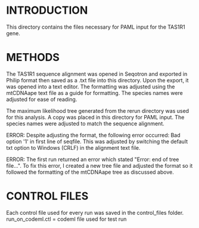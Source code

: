 # INTRODUCTION 
This directory contains the files necessary for PAML input for the TAS1R1 gene. 

# METHODS
The TAS1R1 sequence alignment was opened in Seqotron and exported in Philip format then saved as a .txt file into this directory. Upon the export, it was opened into a text editor. The formatting was adjusted using the mtCDNAape text file as a guide for formatting. The species names were adjusted for ease of reading. 

The maximum likelihood tree generated from the rerun directory was used for this analysis. A copy was placed in this directory for PAML input. The species names were adjusted to match the sequence alignment. 

ERROR: Despite adjusting the format, the following error occurred: Bad option '1' in first line of seqfile. This was adjusted by switching the default txt option to Windows (CRLF) in the alignment text file. 

ERROR: The first run returned an error which stated "Error: end of tree file...". To fix this error, I created a new tree file and adjusted the format so it followed the formatting of the mtCDNAape tree as discussed above. 

# CONTROL FILES
Each control file used for every run was saved in the control_files folder. 
run_on_codeml.ctl = codeml file used for test run 